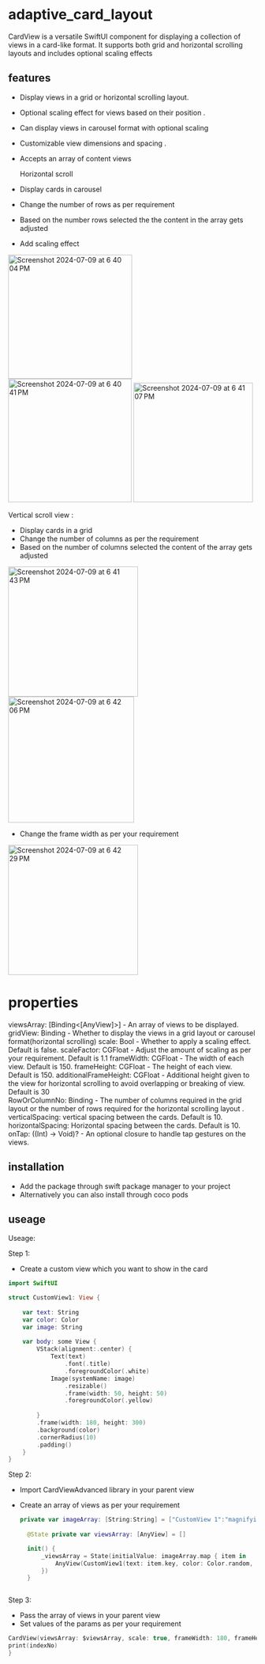 # adaptive_card_layout

CardView is a versatile SwiftUI component for displaying a collection of views in a card-like format. It supports both grid and horizontal scrolling layouts and includes optional scaling effects 

## features
- Display views in a grid or horizontal scrolling layout.
- Optional scaling effect for views based on their position .
- Can display views in carousel format with optional scaling
- Customizable view dimensions and spacing .
- Accepts an array of content views

  Horizontal scroll
- Display cards in carousel 
- Change the number of rows as per requirement
- Based on the number rows selected the the content in the array gets adjusted
- Add scaling effect

<img width="251" alt="Screenshot 2024-07-09 at 6 40 04 PM" src="https://github.com/softsuave-tech-matrix/adaptive_card_layout/assets/139471661/14ad15a0-780f-4bf1-a3a6-c1ae7983c2c9">
<img width="250" alt="Screenshot 2024-07-09 at 6 40 41 PM" src="https://github.com/softsuave-tech-matrix/adaptive_card_layout/assets/139471661/6c03de0e-3bca-4c5c-a9d0-8345b7090d66">
<img width="242" alt="Screenshot 2024-07-09 at 6 41 07 PM" src="https://github.com/softsuave-tech-matrix/adaptive_card_layout/assets/139471661/113f0a2e-7fe4-4b98-ab3d-be940f96c142">

Vertical scroll view : 
- Display cards in a grid
- Change the number of columns as per the requirement
- Based on the number of columns selected the content of the array gets adjusted

<img width="263" alt="Screenshot 2024-07-09 at 6 41 43 PM" src="https://github.com/softsuave-tech-matrix/adaptive_card_layout/assets/139471661/4d642ef8-27e4-4788-a664-107bcf9e7bba">
<img width="255" alt="Screenshot 2024-07-09 at 6 42 06 PM" src="https://github.com/softsuave-tech-matrix/adaptive_card_layout/assets/139471661/227c436a-3a8d-459d-befc-fba58b7326fc">

- Change the frame width as per your requirement
<img width="263" alt="Screenshot 2024-07-09 at 6 42 29 PM" src="https://github.com/softsuave-tech-matrix/adaptive_card_layout/assets/139471661/834dac49-faac-4c7e-8368-e9fb80f0cfdd">

# properties
viewsArray: [Binding<[AnyView]>] - An array of views to be displayed.
gridView: Binding<Bool> - Whether to display the views in a grid layout or carousel format(horizontal scrolling)
scale: Bool - Whether to apply a scaling effect. Default is false.
scaleFactor: CGFloat - Adjust the amount of scaling as per your requirement. Default is 1.1
frameWidth: CGFloat - The width of each view. Default is 150.
frameHeight: CGFloat - The height of each view. Default is 150.
additionalFrameHeight: CGFloat - Additional height given to the view for horizontal scrolling to avoid overlapping or breaking of view. Default is 30  
RowOrColumnNo: Binding<Int> - The number of columns required in the grid layout or the number of rows required for the horizontal scrolling layout .
verticalSpacing: vertical spacing between the cards. Default is 10. 
horizontalSpacing: Horizontal spacing between the cards. Default is 10.
onTap: ((Int) -> Void)? - An optional closure to handle tap gestures on the views.

## installation
- Add the package through swift package manager to your project
- Alternatively you can also install through coco pods

## useage
Useage:

Step 1:
  - Create a custom view which you want to show in the card
```swift
import SwiftUI

struct CustomView1: View {
    
    var text: String
    var color: Color 
    var image: String
    
    var body: some View {
        VStack(alignment:.center) {
            Text(text)
                .font(.title)
                .foregroundColor(.white)
            Image(systemName: image)
                .resizable()
                .frame(width: 50, height: 50)
                .foregroundColor(.yellow)
                
        }
        .frame(width: 180, height: 300)
        .background(color)
        .cornerRadius(10)
        .padding()
    }
}
```
Step 2:

- Import CardViewAdvanced library in your parent view
- Create an array of views as per your requirement

  ```swift
  private var imageArray: [String:String] = ["CustomView 1":"magnifyingglass","CustomView 32":"moon.fill","CustomView 23":"sun.min","CustomView 33": "cloud","CustomView 4":"moon","CustomView 5":"sun.max","CustomView 6":"sun.snow", "CustomView 7":"sun.max.fill", "CustomView 8":"moon.zzz", "CustomView 92":"cloud.snow.fill", "CustomView 22":"cloud.snow", "CustomView 11":"sun.snow.fill","CustomView 12": "cloud.fog", "CustomView 21":"magnifyingglass","CustomView 2":"moon.fill","CustomView 3":"sun.min","CustomView 13": "cloud","CustomView 14":"moon","CustomView 15":"sun.max","CustomView 16":"sun.snow", "CustomView 17":"sun.max.fill", "CustomView 18":"moon.zzz", "CustomView 9":"cloud.snow.fill", "CustomView 10":"cloud.snow", "CustomView 19":"sun.snow.fill","CustomView 20": "cloud.fog"]
    
    @State private var viewsArray: [AnyView] = []

    init() {
        _viewsArray = State(initialValue: imageArray.map { item in
            AnyView(CustomView1(text: item.key, color: Color.random, image: item.value))
        })
    }
  


Step 3:

- Pass the array of views in your parent view
- Set values of the params as per your requirement
  
```swift
CardView(viewsArray: $viewsArray, scale: true, frameWidth: 180, frameHeight: 300,additionalFrameHeight: 30, gridView: $isGridView, RowOrcolumnNo: $columnNo) { indexNo in
print(indexNo)
}
```



